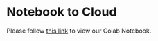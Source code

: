 # Notebook to Cloud

Please follow [this link](https://colab.research.google.com/drive/1HUxNsHqqTZ1FRuveu6SS6gr6lCVe6QqO) to view our Colab Notebook.
